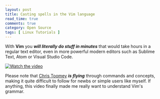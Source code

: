 ```yaml
---
layout: post
title: Casting spells in the Vim language
read_time: true  
comments: true
category: Open Source
tags: [ Linux Tutorials ]
---
```


With **Vim** you ***will literally do stuff in minutes*** that would take hours in a regular text editor, even in more powerful modern editors such as Sublime Text, Atom or Visual Studio Code.

[![Watch the video](https://img.youtube.com/vi/wlR5gYd6um0/maxresdefault.jpg)](https://youtu.be/wlR5gYd6um0)

Please note that [Chris Toomey](https://ctoomey.com/) ***is flying*** through commands and concepts, making it quite difficult to follow for newbs or simple users like myself. If anything, this video finally made me really want to understand Vim's grammar. 
